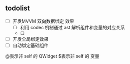 ## todolist

- [ ] 开发MVVM 双向数据绑定 效果
    - [ ] 利用 codec 机制通过 ast 解析组件和变量的对应关系
    - [ ] 
- [ ] 开发全局绑定效果
- [ ] 自动绑定基础组件

@表示非 self 的 QWidget
$表示非 self 的 变量